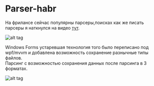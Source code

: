 # Parser-habr
На фрилансе сейчас популярны парсеры,поисках как же писать парсеры я наткнулся на видео [тут](https://www.youtube.com/watch?v=nz4ZCr6pnXA&ab_channel=ExtremeCode).

![alt tag](https://webpromoexperts.net/images/uploads/blogs/parsing-kakie-marketingovye-zadaci-on-resaet/ZiPRTexpDU.png)

Windows Forms устаревшая технология того было переписано под wpf/mvvm и добавлена возможность сохранение разнычные типы файлов.  
Парсинг с возможностью  сохранения данных после парсинга в 3 форматах.

![alt tag](https://cdn1.savepice.ru/uploads/2021/1/6/b189b9ba5750807b7d1d72a7dd426a00-full.png)
